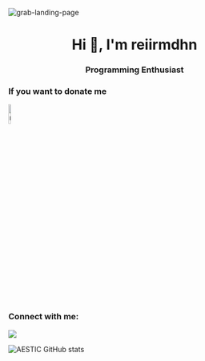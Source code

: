 ![grab-landing-page](https://itzlarsen.xyz/uploads/images/u9m4xRqQkvQf3L7F4UFeJdxrw.gif)

<h1 align="center">Hi 👋, I'm reiirmdhn</h1>
<h3 align="center">Programming Enthusiast</h3>

<h3 align="left">If you want to donate me</h3>
<p align="left">
<a href="https://sociabuzz.com/aestic/donate" target="blank"><img align="center" src="https://sociabuzz.s3.ap-southeast-1.amazonaws.com//landing-page/img/sociabuzz-logo.png" alt="reiirmdhn" height="10%" width="10%" /></a>
</p>

<h3 align="left">Connect with me:</h3>
 <p align="left"><a href="https://discordapp.com/users/359328319759450113/">
    <img src="https://img.shields.io/discord/813030955598086174"/>
 </a></p>
  
![AESTIC GitHub stats](https://github-readme-stats.vercel.app/api?username=reiirmdhn&show_icons=true&theme=github_dark)
